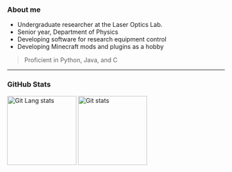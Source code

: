 ### About me

- Undergraduate researcher at the Laser Optics Lab.
- Senior year, Department of Physics
- Developing software for research equipment control
- Developing Minecraft mods and plugins as a hobby
> Proficient in Python, Java, and C

---

### GitHub Stats

<a href="#"><img src="https://github-readme-stats.vercel.app/api/top-langs/?username=Shihyeon&langs_count=6&layout=compact&theme=react" alt="Git Lang stats" height="160px" /></a>
<a href="#"><img src="https://github-readme-stats.vercel.app/api?username=Shihyeon&count_private=true&show_icons=true&theme=react" alt="Git stats" height="160px" /></a>

<!--
**Shihyeon/Shihyeon** is a ✨ _special_ ✨ repository because its `README.md` (this file) appears on your GitHub profile.

Here are some ideas to get you started:

- 🔭 I’m currently working on ...
- 🌱 I’m currently learning ...
- 👯 I’m looking to collaborate on ...
- 🤔 I’m looking for help with ...
- 💬 Ask me about ...
- 📫 How to reach me: ...
- 😄 Pronouns: ...
- ⚡ Fun fact: ...
-->

